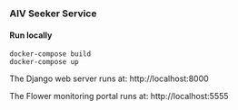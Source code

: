 ### AIV Seeker Service

#### Run locally

```shell script
docker-compose build
docker-compose up
```

The Django web server runs at: http://localhost:8000

The Flower monitoring portal runs at: http://localhost:5555
